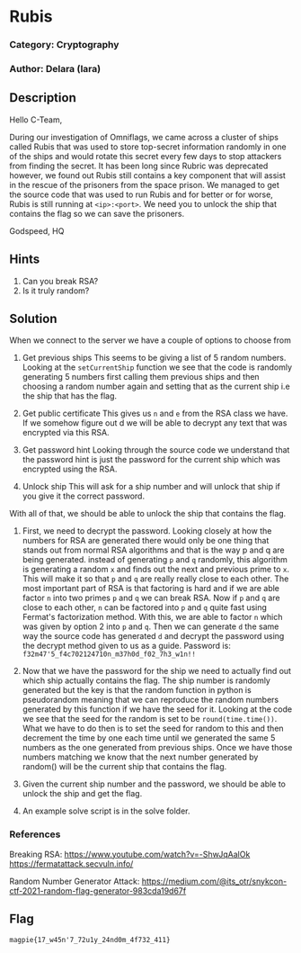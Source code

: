 # Rubis
### Category: Cryptography
### Author: Delara (lara)

## Description

Hello C-Team,

During our investigation of Omniflags, we came across a cluster of ships called Rubis that was used to store top-secret information randomly in one of the ships and would rotate this secret every few days to stop attackers from finding the secret. It has been long since Rubric was deprecated however, we found out Rubis still contains a key component that will assist in the rescue of the prisoners from the space prison. We managed to get the source code that was used to run Rubis and for better or for worse, Rubis is still running at `<ip>:<port>`. We need you to unlock the ship that contains the flag so we can save the prisoners. 

Godspeed,
HQ

## Hints
1. Can you break RSA?
2. Is it truly random? 

## Solution
When we connect to the server we have a couple of options to choose from
1. Get previous ships
    This seems to be giving a list of 5 random numbers. Looking at the `setCurrentShip` function we see that the code is randomly generating 5 numbers first calling them previous ships and then choosing a random number again and setting that as the current ship i.e the ship that has the flag.

2. Get public certificate
    This gives us `n` and `e` from the RSA class we have. If we somehow figure out d we will be able to decrypt any text that was encrypted via this RSA.

3. Get password hint
    Looking through the source code we understand that the password hint is just the password for the current ship which was encrypted using the RSA.

4. Unlock ship
    This will ask for a ship number and will unlock that ship if you give it the correct password.

With all of that, we should be able to unlock the ship that contains the flag.

1. First, we need to decrypt the password. Looking closely at how the numbers for RSA are generated there would only be one thing that stands out from normal RSA algorithms and that is the way p and q are being generated. instead of generating `p` and `q` randomly, this algorithm is generating a random `x` and finds out the next and previous prime to `x`. This will make it so that `p` and `q` are really really close to each other. The most important part of RSA is that factoring is hard and if we are able factor `n` into two primes `p` and `q` we can break RSA. Now if `p` and `q` are close to each other, `n` can be factored into `p` and `q` quite fast using Fermat's factorization method. With this, we are able to factor `n` which was given by option 2 into `p` and `q`. Then we can generate `d` the same way the source code has generated `d` and decrypt the password using the decrypt method given to us as a guide. 
Password is: `f32m47'5_f4c702124710n_m37h0d_f02_7h3_w1n!!`

2. Now that we have the password for the ship we need to actually find out which ship actually contains the flag. The ship number is randomly generated but the key is that the random function in python is pseudorandom meaning that we can reproduce the random numbers generated by this function if we have the seed for it. Looking at the code we see that the seed for the random is set to be `round(time.time())`. What we have to do then is to set the seed for random to this and then decrement the time by one each time until we generated the same 5 numbers as the one generated from previous ships. Once we have those numbers matching we know that the next number generated by random() will be the current ship that contains the flag. 

3. Given the current ship number and the password, we should be able to unlock the ship and get the flag. 
4. An example solve script is in the solve folder. 
### References
Breaking RSA:
https://www.youtube.com/watch?v=-ShwJqAalOk
https://fermatattack.secvuln.info/

Random Number Generator Attack:
https://medium.com/@its_otr/snykcon-ctf-2021-random-flag-generator-983cda19d67f 

## Flag
`magpie{17_w45n'7_72u1y_24nd0m_4f732_411}`
